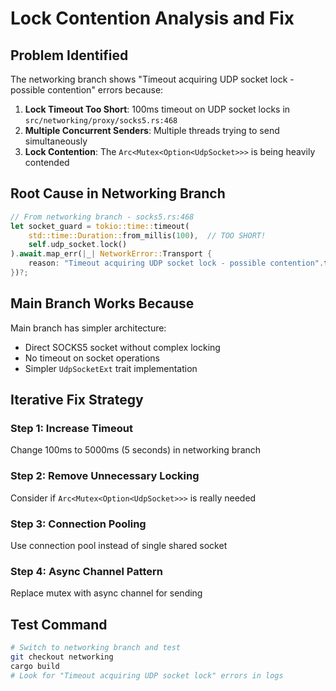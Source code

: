 # Lock Contention Analysis and Fix

## Problem Identified

The networking branch shows "Timeout acquiring UDP socket lock - possible contention" errors because:

1. **Lock Timeout Too Short**: 100ms timeout on UDP socket locks in `src/networking/proxy/socks5.rs:468`
2. **Multiple Concurrent Senders**: Multiple threads trying to send simultaneously
3. **Lock Contention**: The `Arc<Mutex<Option<UdpSocket>>>` is being heavily contended

## Root Cause in Networking Branch

```rust
// From networking branch - socks5.rs:468
let socket_guard = tokio::time::timeout(
    std::time::Duration::from_millis(100),  // TOO SHORT!
    self.udp_socket.lock()
).await.map_err(|_| NetworkError::Transport {
    reason: "Timeout acquiring UDP socket lock - possible contention".to_string()
})?;
```

## Main Branch Works Because

Main branch has simpler architecture:
- Direct SOCKS5 socket without complex locking
- No timeout on socket operations 
- Simpler `UdpSocketExt` trait implementation

## Iterative Fix Strategy

### Step 1: Increase Timeout
Change 100ms to 5000ms (5 seconds) in networking branch

### Step 2: Remove Unnecessary Locking
Consider if `Arc<Mutex<Option<UdpSocket>>>` is really needed

### Step 3: Connection Pooling
Use connection pool instead of single shared socket

### Step 4: Async Channel Pattern
Replace mutex with async channel for sending

## Test Command
```bash
# Switch to networking branch and test
git checkout networking
cargo build
# Look for "Timeout acquiring UDP socket lock" errors in logs
```